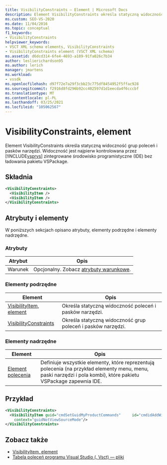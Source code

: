 ```yaml
---
title: VisibilityConstraints — Element | Microsoft Docs
description: Element VisibilityConstraints określa statyczną widoczność grup poleceń i pasków narzędzi.
ms.custom: SEO-VS-2020
ms.date: 11/04/2016
ms.topic: conceptual
f1_keywords:
- VisibilityConstraints
helpviewer_keywords:
- VSCT XML schema elements, VisibilityConstraints
- VisibilityConstraints element (VSCT XML schema)
ms.assetid: d6dcd314-6fe4-4693-a189-91fa026c7b34
author: leslierichardson95
ms.author: lerich
manager: jmartens
ms.workload:
- vssdk
ms.openlocfilehash: d97f72e7a29f3cbb23c775df8454952f5ffac928
ms.sourcegitcommit: f2916d8fd296b92cc402597d1d1eecda4f6cccbf
ms.translationtype: MT
ms.contentlocale: pl-PL
ms.lasthandoff: 03/25/2021
ms.locfileid: "105062567"
---
```

# <a name="visibilityconstraints-element"></a>VisibilityConstraints, element
Element VisibilityConstraints określa statyczną widoczność grup poleceń i pasków narzędzi. Widoczność jest najpierw kontrolowana przez [!INCLUDE[vsprvs](../code-quality/includes/vsprvs_md.md)] zintegrowane środowisko programistyczne (IDE) bez ładowania pakietu VSPackage.

## <a name="syntax"></a>Składnia

```xml
<VisibilityConstraints>
  <VisibilityItem />
  <VisibilityItem />
</VisibilityConstraints>
```

## <a name="attributes-and-elements"></a>Atrybuty i elementy
 W poniższych sekcjach opisano atrybuty, elementy podrzędne i elementy nadrzędne.

### <a name="attributes"></a>Atrybuty

|Atrybut|Opis|
|---------------|-----------------|
|Warunek|Opcjonalny. Zobacz [atrybuty warunkowe](../extensibility/vsct-xml-schema-conditional-attributes.md).|

### <a name="child-elements"></a>Elementy podrzędne

|Element|Opis|
|-------------|-----------------|
|[VisibilityItem, element](../extensibility/visibilityitem-element.md)|Określa statyczną widoczność poleceń i pasków narzędzi.|
|[VisibilityConstraints](../extensibility/visibilityconstraints-element.md)|Określa statyczną widoczność grup poleceń i pasków narzędzi.|

### <a name="parent-elements"></a>Elementy nadrzędne

|Element|Opis|
|-------------|-----------------|
|[Element polecenia](../extensibility/commandtable-element.md)|Definiuje wszystkie elementy, które reprezentują polecenia (na przykład elementy menu, menu, paski narzędzi i pola kombi), które pakietu VSPackage zapewnia IDE.|

## <a name="example"></a>Przykład

```xml
<VisibilityConstraints>
  <VisibilityItem guid="cmdSetGuidMyProductCommands"     id="cmdidAddWidget"
    context="guidNotViewSourceMode"/>
</VisibilityConstraints>
```

## <a name="see-also"></a>Zobacz także
- [VisibilityItem, element](../extensibility/visibilityitem-element.md)
- [Tabela poleceń programu Visual Studio (. Vsct) — pliki](../extensibility/internals/visual-studio-command-table-dot-vsct-files.md)

